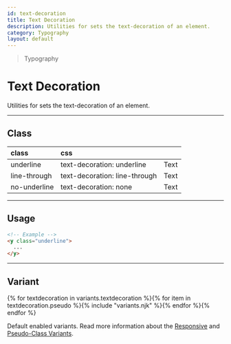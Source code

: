 ```yaml
---
id: text-decoration
title: Text Decoration
description: Utilities for sets the text-decoration of an element.
category: Typography
layout: default
---
```


> Typography

# Text Decoration

Utilities for sets the text-decoration of an element.

---

## Class

| <span class="px-3 py-1 text-white (dark)text-charcoal-100 bg-charcoal-100 (dark)bg-gray-600 rounded-full">class</span> | <span class="px-3 py-1 text-white (dark)text-charcoal-100 bg-charcoal-100 (dark)bg-gray-600 rounded-full">css</span> | |
|:--|:--|:-:|
| underline | text-decoration: underline | <y class="text-lg underline">Text</y> |
| line-through | text-decoration: line-through | <y class="text-lg line-through">Text</y> |
| no-underline | text-decoration: none |  <y class="text-lg no-underline">Text</y> |

---

## Usage

```html
<!-- Example -->
<y class="underline">
  ...
</y>
```

---

## Variant

<y class="flex flex-gap-2 flex-wrap justify-start items-center">{% for textdecoration in variants.textdecoration %}{% for item in textdecoration.pseudo %}{% include "variants.njk" %}{% endfor %}{% endfor %}</y>

Default enabled variants. Read more information about the [Responsive](/responsive) and [Pseudo-Class Variants](/pseudo-class-variants/).